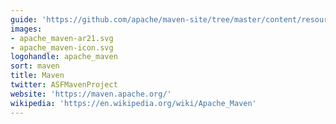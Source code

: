 ```yaml
---
guide: 'https://github.com/apache/maven-site/tree/master/content/resources/images'
images:
- apache_maven-ar21.svg
- apache_maven-icon.svg
logohandle: apache_maven
sort: maven
title: Maven
twitter: ASFMavenProject
website: 'https://maven.apache.org/'
wikipedia: 'https://en.wikipedia.org/wiki/Apache_Maven'
---
```

